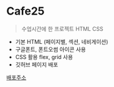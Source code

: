 # Cafe25

>수업시간에 한 프로젝트 HTML CSS

- 기본 HTML (페이지별, 섹션, 네비게이션)
- 구글폰트, 폰트오썸 아이콘 사용
- CSS 활용 flex, grid 사용 
- 깃허브 페이지 배포

[배포주소](https://jinyoung3451.github.io/Cafe25/)

